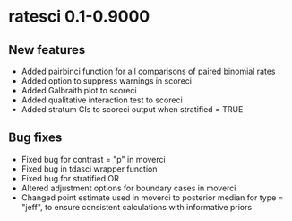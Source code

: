 # ratesci 0.1-0.9000

## New features
* Added pairbinci function for all comparisons of paired binomial rates
* Added option to suppress warnings in scoreci
* Added Galbraith plot to scoreci
* Added qualitative interaction test to scoreci
* Added stratum CIs to scoreci output when stratified = TRUE

## Bug fixes
* Fixed bug for contrast = "p" in moverci
* Fixed bug in tdasci wrapper function
* Fixed bug for stratified OR
* Altered adjustment options for boundary cases in moverci 
* Changed point estimate used in moverci to posterior median for type = "jeff",
  to ensure consistent calculations with informative priors
